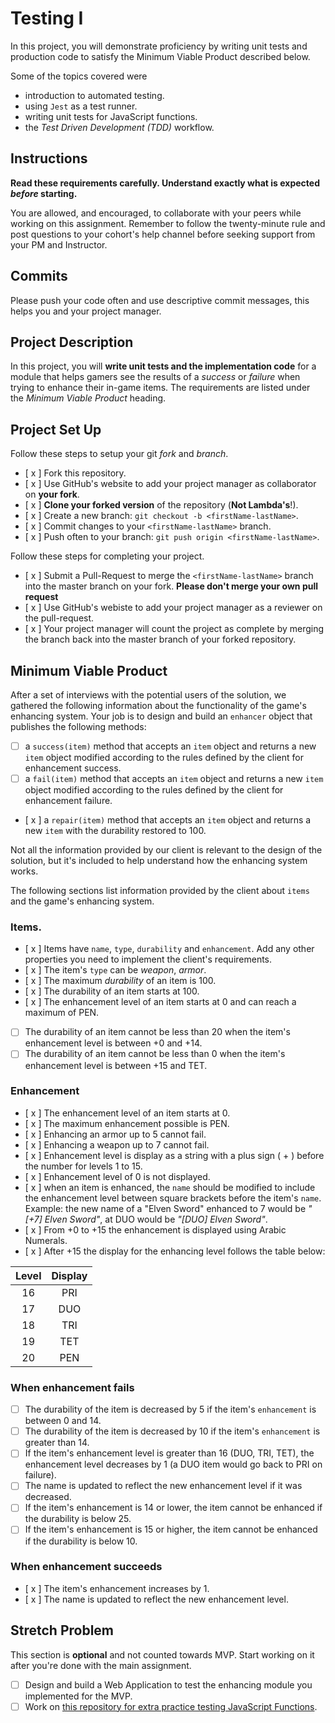 # Testing I

In this project, you will demonstrate proficiency by writing unit tests and production code to satisfy the Minimum Viable Product described below.

Some of the topics covered were

- introduction to automated testing.
- using `Jest` as a test runner.
- writing unit tests for JavaScript functions.
- the _Test Driven Development (TDD)_ workflow.

## Instructions

**Read these requirements carefully. Understand exactly what is expected _before_ starting.**

You are allowed, and encouraged, to collaborate with your peers while working on this assignment. Remember to follow the twenty-minute rule and post questions to your cohort's help channel before seeking support from your PM and Instructor.

## Commits

Please push your code often and use descriptive commit messages, this helps you and your project manager.

## Project Description

In this project, you will **write unit tests and the implementation code** for a module that helps gamers see the results of a _success_ or _failure_ when trying to enhance their in-game items. The requirements are listed under the _Minimum Viable Product_ heading.

## Project Set Up

Follow these steps to setup your git _fork_ and _branch_.

- [ x ] Fork this repository.
- [ x ] Use GitHub's website to add your project manager as collaborator on **your fork**.
- [ x ] **Clone your forked version** of the repository (**Not Lambda's**!).
- [ x ] Create a new branch: `git checkout -b <firstName-lastName>`.
- [ x ] Commit changes to your `<firstName-lastName>` branch.
- [ x ] Push often to your branch: `git push origin <firstName-lastName>`.

Follow these steps for completing your project.

- [ x ] Submit a Pull-Request to merge the `<firstName-lastName>` branch into the master branch on your fork. **Please don't merge your own pull request**
- [ x ] Use GitHub's webiste to add your project manager as a reviewer on the pull-request.
- [ x ] Your project manager will count the project as complete by merging the branch back into the master branch of your forked repository.

## Minimum Viable Product

After a set of interviews with the potential users of the solution, we gathered the following information about the functionality of the game's enhancing system. Your job is to design and build an `enhancer` object that publishes the following methods:

- [ ] a `success(item)` method that accepts an `item` object and returns a new `item` object modified according to the rules defined by the client for enhancement success.
- [ ] a `fail(item)` method that accepts an `item` object and returns a new `item` object modified according to the rules defined by the client for enhancement failure.
- [ x ] a `repair(item)` method that accepts an `item` object and returns a new `item` with the durability restored to 100.

Not all the information provided by our client is relevant to the design of the solution, but it's included to help understand how the enhancing system works.

The following sections list information provided by the client about `items` and the game's enhancing system.

### Items.

- [ x ] Items have `name`, `type`, `durability` and `enhancement`. Add any other properties you need to implement the client's requirements.
- [ x ] The item's `type` can be _weapon_, _armor_.
- [ x ] The maximum _durability_ of an item is 100.
- [ x ] The durability of an item starts at 100.
- [ x ] The enhancement level of an item starts at 0 and can reach a maximum of PEN.
- [ ] The durability of an item cannot be less than 20 when the item's enhancement level is between +0 and +14.
- [ ] The durability of an item cannot be less than 0 when the item's enhancement level is between +15 and TET.

### Enhancement

- [ x ] The enhancement level of an item starts at 0.
- [ x ] The maximum enhancement possible is PEN.
- [ x ] Enhancing an armor up to 5 cannot fail.
- [ x ] Enhancing a weapon up to 7 cannot fail.
- [ x ] Enhancement level is display as a string with a plus sign ( + ) before the number for levels 1 to 15.
- [ x ] Enhancement level of 0 is not displayed.
- [ x ] when an item is enhanced, the `name` should be modified to include the enhancement level between square brackets before the item's `name`. Example: the new name of a "Elven Sword" enhanced to 7 would be _"[+7] Elven Sword"_, at DUO would be _"[DUO] Elven Sword"_.
- [ x ] From +0 to +15 the enhancement is displayed using Arabic Numerals.
- [ x ] After +15 the display for the enhancing level follows the table below:

| Level | Display |
| :---: | :-----: |
|  16   |   PRI   |
|  17   |   DUO   |
|  18   |   TRI   |
|  19   |   TET   |
|  20   |   PEN   |

### When enhancement fails

- [ ] The durability of the item is decreased by 5 if the item's `enhancement` is between 0 and 14.
- [ ] The durability of the item is decreased by 10 if the item's `enhancement` is greater than 14.
- [ ] If the item's enhancement level is greater than 16 (DUO, TRI, TET), the enhancement level decreases by 1 (a DUO item would go back to PRI on failure).
- [ ] The name is updated to reflect the new enhancement level if it was decreased.
- [ ] If the item's enhancement is 14 or lower, the item cannot be enhanced if the durability is below 25.
- [ ] If the item's enhancement is 15 or higher, the item cannot be enhanced if the durability is below 10.

### When enhancement succeeds

- [ x ] The item's enhancement increases by 1.
- [ x ] The name is updated to reflect the new enhancement level.

## Stretch Problem

This section is **optional** and not counted towards MVP. Start working on it after you're done with the main assignment.

- [ ] Design and build a Web Application to test the enhancing module you implemented for the MVP.
- [ ] Work on [this repository for extra practice testing JavaScript Functions](https://github.com/LambdaSchool/Testing).
